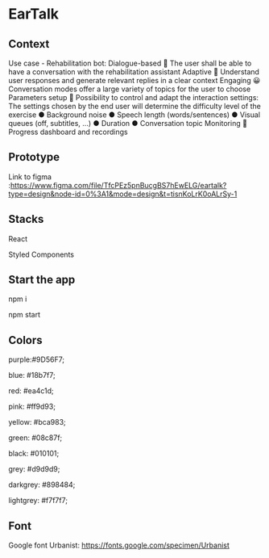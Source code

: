 # EarTalk

## Context
Use case - Rehabilitation bot:
Dialogue-based 💬
The user shall be able to have a conversation with the rehabilitation assistant
Adaptive 🧠
Understand user responses and generate relevant replies in a clear context
Engaging 😀
Conversation modes offer a large variety of topics for the user to choose
Parameters setup 🔧
Possibility to control and adapt the interaction settings:
The settings chosen by the end user will determine the difficulty level of the exercise
● Background noise
● Speech length (words/sentences)
● Visual queues (off, subtitles, ...)
● Duration
● Conversation topic
Monitoring 🔎
Progress dashboard and recordings

## Prototype
Link to figma :https://www.figma.com/file/TfcPEz5pnBucgBS7hEwELG/eartalk?type=design&node-id=0%3A1&mode=design&t=tisnKoLrK0oALrSy-1

## Stacks
React 

Styled Components

## Start the app
npm i

npm start

## Colors
purple:#9D56F7;

blue: #18b7f7;

red: #ea4c1d;

pink: #ff9d93;

yellow: #bca983;

green: #08c87f;

black: #010101;

grey: #d9d9d9;

darkgrey: #898484;

lightgrey: #f7f7f7;

## Font
Google font Urbanist: https://fonts.google.com/specimen/Urbanist





